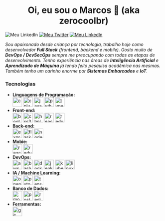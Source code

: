 <h1 align="center">Oi, eu sou o Marcos 👋 (aka zerocoolbr)</h1>
<p align="left>
<a href="https://www.linkedin.com/in/marcosbrs/"><img src="https://img.shields.io/badge/-LinkedIn-blue?style=flat-square&logo=Linkedin&logoColor=white&link=https://www.linkedin.com/in/marcosbrs/" alt="Meu LinkedIn"/></a>
<a href=”https://twitter.com/mbrsantana"><img src="https://img.shields.io/twitter/follow/mbrsantana?label=Follow&style=social" alt="Meu Twitter"></a>
<a href="https://medium.com/@marcos.brs"><img src="https://img.shields.io/badge/-Medium-black?style=flat-square&logo=Medium&logoColor=white&link=https://medium.com/@marcos.brs%22" alt="Meu LinkedIn"/></a>
</p>

_Sou apaixonado desde criança por tecnologia, trabalho hoje como desenvolvedor **Full Stack** (frontend, backend e mobile). Gosto muito de **DevOps / DevSecOps** sempre me preocupando com todas as etapas de desenvolvimento. Tenho experiência nas áreas de **Inteligência Artificial** e **Aprendizado de Máquina** já tendo feito pesquisa acadêmica nas mesmas. Também tenho um carinho enorme por **Sistemas Embarcados** e **IoT**._

<h3>Tecnologias</h3>

<p align="left">
  <ul>
    <li><b>Linguagens de Programação:</b></li>
        <img src="https://devicons.github.io/devicon/devicon.git/icons/c/c-original.svg" alt="c" width="30" height="30"/> 
        <img src="https://devicons.github.io/devicon/devicon.git/icons/cplusplus/cplusplus-original.svg" alt="cplusplus" width="30" height="30"/> 
        <img src="https://devicons.github.io/devicon/devicon.git/icons/javascript/javascript-original.svg" alt="javascript" width="30" height="30"/> 
        <img src="https://devicons.github.io/devicon/devicon.git/icons/python/python-original.svg" alt="python" width="30" height="30"/> 
        <img src="https://devicons.github.io/devicon/devicon.git/icons/typescript/typescript-original.svg" alt="typescript" width="30" height="30"/>
    <li><b>Front-end:</b></li>  
      <img src="https://devicons.github.io/devicon/devicon.git/icons/bootstrap/bootstrap-plain.svg" alt="bootstrap" width="30" height="30"/> 
      <img src="https://devicons.github.io/devicon/devicon.git/icons/css3/css3-original-wordmark.svg" alt="css3" width="30" height="30"/> 
      <img src="https://devicons.github.io/devicon/devicon.git/icons/html5/html5-original-wordmark.svg" alt="html5" width="30" height="30"/> 
      <img src="https://devicons.github.io/devicon/devicon.git/icons/react/react-original-wordmark.svg" alt="react" width="30" height="30"/> 
      <img src="https://devicons.github.io/devicon/devicon.git/icons/redux/redux-original.svg" alt="redux" width="30" height="30"/> 
    <li><b>Back-end:</b></li>  
      <img src="https://devicons.github.io/devicon/devicon.git/icons/express/express-original-wordmark.svg" alt="express" width="30" height="30"/> 
      <img src="https://www.vectorlogo.zone/logos/pocoo_flask/pocoo_flask-icon.svg" alt="flask" width="30" height="30"/> 
      <img src="https://devicons.github.io/devicon/devicon.git/icons/nodejs/nodejs-original-wordmark.svg" alt="nodejs" width="30" height="30"/> 
    <li><b>Mobie:</b></li>  
      <img src="https://reactnative.dev/img/header_logo.svg" alt="reactnative" width="30" height="30"/> 
      <img src="https://devicons.github.io/devicon/devicon.git/icons/redux/redux-original.svg" alt="redux" width="30" height="30"/> 
    <li><b>DevOps:</b></li>  
      <img src="https://devicons.github.io/devicon/devicon.git/icons/amazonwebservices/amazonwebservices-original-wordmark.svg" alt="aws" width="30" height="30"/> 
      <img src="https://www.vectorlogo.zone/logos/gnu_bash/gnu_bash-icon.svg" alt="bash" width="30" height="30"/> 
      <img src="https://devicons.github.io/devicon/devicon.git/icons/docker/docker-original-wordmark.svg" alt="docker" width="30" height="30"/> 
      <img src="https://www.vectorlogo.zone/logos/jenkins/jenkins-icon.svg" alt="jenkins" width="30" height="30"/> 
      <img src="https://www.vectorlogo.zone/logos/kubernetes/kubernetes-icon.svg" alt="kubernetes" width="30" height="30"/> 
      <img src="https://devicons.github.io/devicon/devicon.git/icons/linux/linux-original.svg" alt="linux" width="30" height="30"/> 
    <li><b>IA / Machine Learning:</b></li>  
      <img src="https://www.vectorlogo.zone/logos/opencv/opencv-icon.svg" alt="opencv" width="30" height="30"/> 
      <img src="https://www.vectorlogo.zone/logos/pytorch/pytorch-icon.svg" alt="pytorch" width="30" height="30"/> 
      <img src="https://www.vectorlogo.zone/logos/tensorflow/tensorflow-icon.svg" alt="tensorflow" width="30" height="30"/>
    <li><b>Banco de Dados:</b></li>  
      <img src="https://devicons.github.io/devicon/devicon.git/icons/mongodb/mongodb-original-wordmark.svg" alt="mongodb" width="30" height="30"/> 
      <img src="https://devicons.github.io/devicon/devicon.git/icons/postgresql/postgresql-original-wordmark.svg" alt="postgresql" width="30" height="30"/> 
      <img src="https://devicons.github.io/devicon/devicon.git/icons/redis/redis-original-wordmark.svg" alt="redis" width="30" height="30"/>
    <li><b>Ferramentas:</b></li>  
      <img src="https://www.vectorlogo.zone/logos/git-scm/git-scm-icon.svg" alt="git" width="30" height="30"/> 
  </ul>  
</p>
